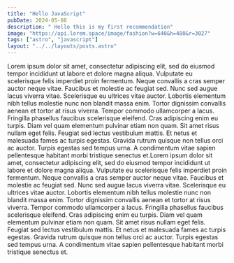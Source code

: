 ```yaml
---
title: "Hello JavaScript"
pubDate: 2024-05-08
description: " Hello this is my first recommendation"
image: "https://api.lorem.space/image/fashion?w=640&h=480&r=3027"
tags: ["astro", "javascript"]
layout: "../../layouts/posts.astro"
---
```


Lorem ipsum dolor sit amet, consectetur adipiscing elit, sed do eiusmod tempor incididunt ut labore et dolore magna aliqua. Vulputate eu scelerisque felis imperdiet proin fermentum. Neque convallis a cras semper auctor neque vitae. Faucibus et molestie ac feugiat sed. Nunc sed augue lacus viverra vitae. Scelerisque eu ultrices vitae auctor. Lobortis elementum nibh tellus molestie nunc non blandit massa enim. Tortor dignissim convallis aenean et tortor at risus viverra. Tempor commodo ullamcorper a lacus. Fringilla phasellus faucibus scelerisque eleifend. Cras adipiscing enim eu turpis. Diam vel quam elementum pulvinar etiam non quam. Sit amet risus nullam eget felis. Feugiat sed lectus vestibulum mattis. Et netus et malesuada fames ac turpis egestas. Gravida rutrum quisque non tellus orci ac auctor. Turpis egestas sed tempus urna. A condimentum vitae sapien pellentesque habitant morbi tristique senectus et.Lorem ipsum dolor sit amet, consectetur adipiscing elit, sed do eiusmod tempor incididunt ut labore et dolore magna aliqua. Vulputate eu scelerisque felis imperdiet proin fermentum. Neque convallis a cras semper auctor neque vitae. Faucibus et molestie ac feugiat sed. Nunc sed augue lacus viverra vitae. Scelerisque eu ultrices vitae auctor. Lobortis elementum nibh tellus molestie nunc non blandit massa enim. Tortor dignissim convallis aenean et tortor at risus viverra. Tempor commodo ullamcorper a lacus. Fringilla phasellus faucibus scelerisque eleifend. Cras adipiscing enim eu turpis. Diam vel quam elementum pulvinar etiam non quam. Sit amet risus nullam eget felis. Feugiat sed lectus vestibulum mattis. Et netus et malesuada fames ac turpis egestas. Gravida rutrum quisque non tellus orci ac auctor. Turpis egestas sed tempus urna. A condimentum vitae sapien pellentesque habitant morbi tristique senectus et.